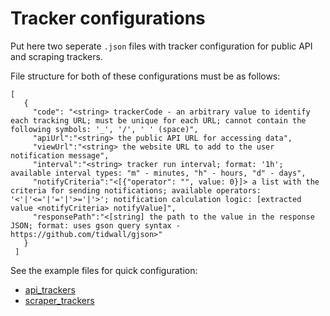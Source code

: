 # Tracker configurations

Put here two seperate `.json` files with tracker configuration for public API and scraping trackers.

File structure for both of these configurations must be as follows:

```
[
   {
     "code": "<string> trackerCode - an arbitrary value to identify each tracking URL; must be unique for each URL; cannot contain the following symbols: '_', '/', ' ' (space)",
     "apiUrl":"<string> the public API URL for accessing data",
     "viewUrl":"<string> the website URL to add to the user notification message",
     "interval":"<string> tracker run interval; format: '1h'; available interval types: "m" - minutes, "h" - hours, "d" - days", 
     "notifyCriteria":"<[{"operator": "", value: 0}]> a list with the criteria for sending notifications; available operators: '<'|'<='|'='|'>='|'>'; notification calculation logic: [extracted value <notifyCriteria> notifyValue]",
     "responsePath":"<[string] the path to the value in the response JSON; format: uses gson query syntax - https://github.com/tidwall/gjson>"
   }
 ]
 ```

 See the example files for quick configuration:

  - [api_trackers](/api_trackers.json.example) 
  - [scraper_trackers](/scraper_trackers.json.example) 
